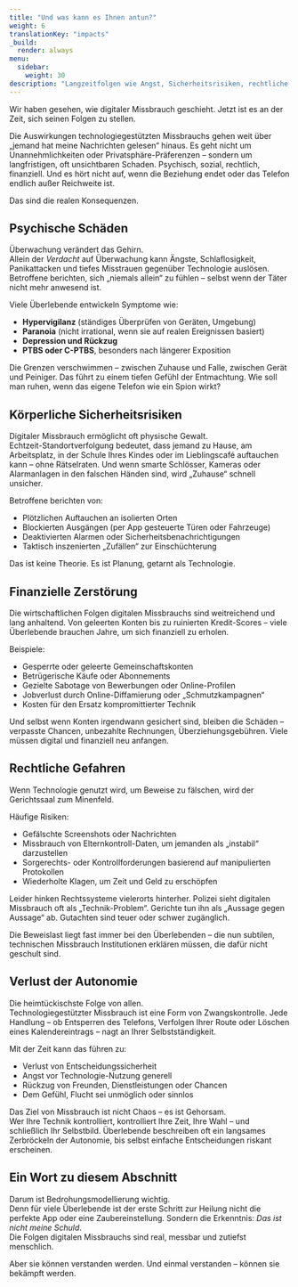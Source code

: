 ```yaml
---
title: "Und was kann es Ihnen antun?"
weight: 6
translationKey: "impacts"
_build:
  render: always
menu:
  sidebar:
    weight: 30
description: "Langzeitfolgen wie Angst, Sicherheitsrisiken, rechtliche Probleme und Vertrauensverlust in Technologie (oder Menschen). Es ist keine Paranoia, wenn sie Sie beobachten – besonders, wenn sie die Spionage-Software bei Amazon gekauft haben"
---
```


Wir haben gesehen, wie digitaler Missbrauch geschieht. Jetzt ist es an der Zeit, sich seinen Folgen zu stellen.

Die Auswirkungen technologiegestützten Missbrauchs gehen weit über „jemand hat meine Nachrichten gelesen“ hinaus. Es geht nicht um Unannehmlichkeiten oder Privatsphäre-Präferenzen – sondern um langfristigen, oft unsichtbaren Schaden. Psychisch, sozial, rechtlich, finanziell. Und es hört nicht auf, wenn die Beziehung endet oder das Telefon endlich außer Reichweite ist.

Das sind die realen Konsequenzen.

## Psychische Schäden

Überwachung verändert das Gehirn.  
Allein der *Verdacht* auf Überwachung kann Ängste, Schlaflosigkeit, Panikattacken und tiefes Misstrauen gegenüber Technologie auslösen. Betroffene berichten, sich „niemals allein“ zu fühlen – selbst wenn der Täter nicht mehr anwesend ist.

Viele Überlebende entwickeln Symptome wie:

* **Hypervigilanz** (ständiges Überprüfen von Geräten, Umgebung)  
* **Paranoia** (nicht irrational, wenn sie auf realen Ereignissen basiert)  
* **Depression und Rückzug**  
* **PTBS oder C-PTBS**, besonders nach längerer Exposition  

Die Grenzen verschwimmen – zwischen Zuhause und Falle, zwischen Gerät und Peiniger. Das führt zu einem tiefen Gefühl der Entmachtung. Wie soll man ruhen, wenn das eigene Telefon wie ein Spion wirkt?

## Körperliche Sicherheitsrisiken

Digitaler Missbrauch ermöglicht oft physische Gewalt.  
Echtzeit-Standortverfolgung bedeutet, dass jemand zu Hause, am Arbeitsplatz, in der Schule Ihres Kindes oder im Lieblingscafé auftauchen kann – ohne Rätselraten. Und wenn smarte Schlösser, Kameras oder Alarmanlagen in den falschen Händen sind, wird „Zuhause“ schnell unsicher.

Betroffene berichten von:

* Plötzlichen Auftauchen an isolierten Orten  
* Blockierten Ausgängen (per App gesteuerte Türen oder Fahrzeuge)  
* Deaktivierten Alarmen oder Sicherheitsbenachrichtigungen  
* Taktisch inszenierten „Zufällen“ zur Einschüchterung  

Das ist keine Theorie. Es ist Planung, getarnt als Technologie.

## Finanzielle Zerstörung

Die wirtschaftlichen Folgen digitalen Missbrauchs sind weitreichend und lang anhaltend. Von geleerten Konten bis zu ruinierten Kredit-Scores – viele Überlebende brauchen Jahre, um sich finanziell zu erholen.

Beispiele:

* Gesperrte oder geleerte Gemeinschaftskonten  
* Betrügerische Käufe oder Abonnements  
* Gezielte Sabotage von Bewerbungen oder Online-Profilen  
* Jobverlust durch Online-Diffamierung oder „Schmutzkampagnen“  
* Kosten für den Ersatz kompromittierter Technik  

Und selbst wenn Konten irgendwann gesichert sind, bleiben die Schäden – verpasste Chancen, unbezahlte Rechnungen, Überziehungsgebühren. Viele müssen digital und finanziell neu anfangen.

## Rechtliche Gefahren

Wenn Technologie genutzt wird, um Beweise zu fälschen, wird der Gerichtssaal zum Minenfeld.

Häufige Risiken:

* Gefälschte Screenshots oder Nachrichten  
* Missbrauch von Elternkontroll-Daten, um jemanden als „instabil“ darzustellen  
* Sorgerechts- oder Kontrollforderungen basierend auf manipulierten Protokollen  
* Wiederholte Klagen, um Zeit und Geld zu erschöpfen  

Leider hinken Rechtssysteme vielerorts hinterher. Polizei sieht digitalen Missbrauch oft als „Technik-Problem“. Gerichte tun ihn als „Aussage gegen Aussage“ ab. Gutachten sind teuer oder schwer zugänglich.

Die Beweislast liegt fast immer bei den Überlebenden – die nun subtilen, technischen Missbrauch Institutionen erklären müssen, die dafür nicht geschult sind.

## Verlust der Autonomie

Die heimtückischste Folge von allen.  
Technologiegestützter Missbrauch ist eine Form von Zwangskontrolle. Jede Handlung – ob Entsperren des Telefons, Verfolgen Ihrer Route oder Löschen eines Kalendereintrags – nagt an Ihrer Selbstständigkeit.

Mit der Zeit kann das führen zu:

* Verlust von Entscheidungssicherheit  
* Angst vor Technologie-Nutzung generell  
* Rückzug von Freunden, Dienstleistungen oder Chancen  
* Dem Gefühl, Flucht sei unmöglich oder sinnlos  

Das Ziel von Missbrauch ist nicht Chaos – es ist Gehorsam.  
Wer Ihre Technik kontrolliert, kontrolliert Ihre Zeit, Ihre Wahl – und schließlich Ihr Selbstbild. Überlebende beschreiben oft ein langsames Zerbröckeln der Autonomie, bis selbst einfache Entscheidungen riskant erscheinen.

## Ein Wort zu diesem Abschnitt

Darum ist Bedrohungsmodellierung wichtig.  
Denn für viele Überlebende ist der erste Schritt zur Heilung nicht die perfekte App oder eine Zaubereinstellung. Sondern die Erkenntnis: *Das ist nicht meine Schuld*.  
Die Folgen digitalen Missbrauchs sind real, messbar und zutiefst menschlich.

Aber sie können verstanden werden. Und einmal verstanden – können sie bekämpft werden.
